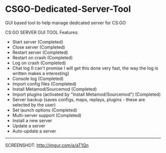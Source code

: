 # CSGO-Dedicated-Server-Tool
GUI based tool to help manage dedicated server for CS:GO

CS:GO SERVER GUI TOOL
Features:
- Start server (Completed)
- Close server (Completed)
- Restart server (Completed)
- Restart on crash (Completed)
- Log on crash (Completed)
- Chat log (I can't promise I will get this done very fast, the way the log is written makes a interesting)
- Console log (Completed)
- Import config files (Completed)
- Install Metamod/Sourcemod (Completed)
- Import plugins (activated by "Install Metamod/Sourcemod") (Completed)
- Server backup (saves configs, maps, replays, plugins - these are selected by the user)
- Set launch options (Completed)
- Multi-server support (Completed)
- Install a new server
- Update a server
- Auto-update a server

-----------------------------------------------------------------------------------------------------------------------

SCREENSHOT: http://imgur.com/a/aT1Qn
